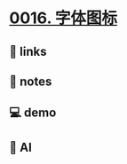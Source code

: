 # [0016. 字体图标](https://github.com/Tdahuyou/html-css/tree/main/0016.%20%E5%AD%97%E4%BD%93%E5%9B%BE%E6%A0%87)

## 🔗 links

## 📒 notes

## 💻 demo

## 🤖 AI
